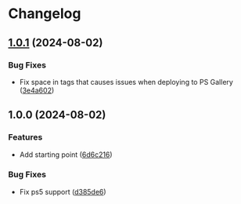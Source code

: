# Changelog

## [1.0.1](https://github.com/goodworkaround/PS-ADOLogging/compare/v1.0.0...v1.0.1) (2024-08-02)


### Bug Fixes

* Fix space in tags that causes issues when deploying to PS Gallery ([3e4a602](https://github.com/goodworkaround/PS-ADOLogging/commit/3e4a6021e0c6c76f5d155a231ab28e338d0e370d))

## 1.0.0 (2024-08-02)


### Features

* Add starting point ([6d6c216](https://github.com/goodworkaround/PS-ADOLogging/commit/6d6c21614baf8db3d7570b12efd39a3fc553eb1d))


### Bug Fixes

* Fix ps5 support ([d385de6](https://github.com/goodworkaround/PS-ADOLogging/commit/d385de633c3a2ccbe96072aa32086f06d27c57c7))
